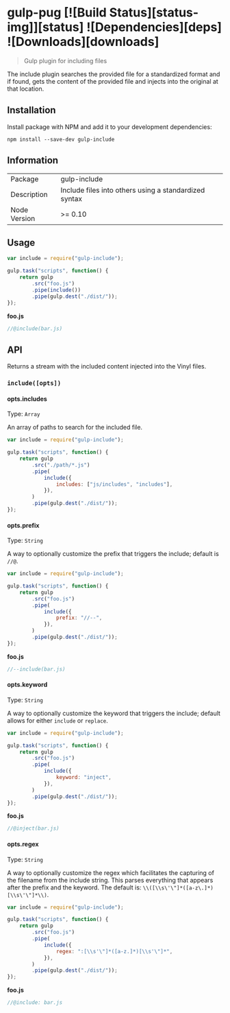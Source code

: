 # gulp-pug [![Build Status][status-img]][status] ![Dependencies][deps] ![Downloads][downloads]

> Gulp plugin for including files

The include plugin searches the provided file for a standardized format and if found, gets the content of the provided file and injects into the original at that location.

## Installation

Install package with NPM and add it to your development dependencies:

`npm install --save-dev gulp-include`

## Information

<table>
<tr>
<td>Package</td><td>gulp-include</td>
</tr>
<tr>
<td>Description</td>
<td>Include files into others using a standardized syntax</td>
</tr>
<tr>
<td>Node Version</td>
<td>>= 0.10</td>
</tr>
</table>

## Usage

```js
var include = require("gulp-include");

gulp.task("scripts", function() {
    return gulp
        .src("foo.js")
        .pipe(include())
        .pipe(gulp.dest("./dist/"));
});
```

**foo.js**

```js
//@include(bar.js)
```

## API

Returns a stream with the included content injected into the Vinyl files.

### `include([opts])`

#### opts.includes

Type: `Array`

An array of paths to search for the included file.

```js
var include = require("gulp-include");

gulp.task("scripts", function() {
    return gulp
        .src("./path/*.js")
        .pipe(
            include({
                includes: ["js/includes", "includes"],
            }),
        )
        .pipe(gulp.dest("./dist/"));
});
```

#### opts.prefix

Type: `String`

A way to optionally customize the prefix that triggers the include; default is `//@`.

```js
var include = require("gulp-include");

gulp.task("scripts", function() {
    return gulp
        .src("foo.js")
        .pipe(
            include({
                prefix: "//--",
            }),
        )
        .pipe(gulp.dest("./dist/"));
});
```

**foo.js**

```js
//--include(bar.js)
```

#### opts.keyword

Type: `String`

A way to optionally customize the keyword that triggers the include; default allows for either `include` or `replace`.

```js
var include = require("gulp-include");

gulp.task("scripts", function() {
    return gulp
        .src("foo.js")
        .pipe(
            include({
                keyword: "inject",
            }),
        )
        .pipe(gulp.dest("./dist/"));
});
```

**foo.js**

```js
//@inject(bar.js)
```

#### opts.regex

Type: `String`

A way to optionally customize the regex which facilitates the capturing of the filename from the include string. This parses everything that appears after the prefix and the keyword. The default is: `\\([\\s\'\"]*([a-z\.]*)[\\s\'\"]*\\)`.

```js
var include = require("gulp-include");

gulp.task("scripts", function() {
    return gulp
        .src("foo.js")
        .pipe(
            include({
                regex: ":[\\s'\"]*([a-z.]*)[\\s'\"]*",
            }),
        )
        .pipe(gulp.dest("./dist/"));
});
```

**foo.js**

```js
//@include: bar.js
```
